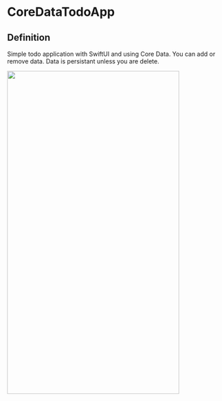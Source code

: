 # CoreDataTodoApp

## Definition

Simple todo application with SwiftUI and using Core Data. You can add or remove data. Data is persistant unless you are delete.



<img src="https://user-images.githubusercontent.com/60729121/93925110-4e233d80-fd1e-11ea-96d3-3c9462dc8910.png" width="400" height= "750" />
